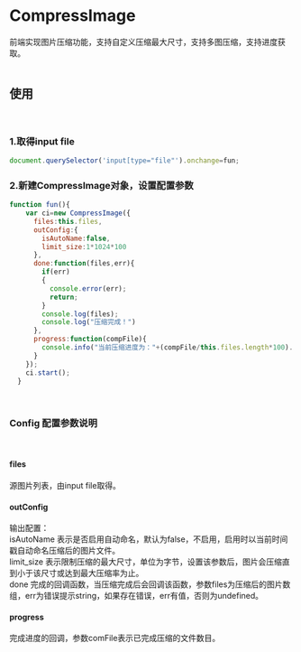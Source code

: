 # CompressImage
前端实现图片压缩功能，支持自定义压缩最大尺寸，支持多图压缩，支持进度获取。
<br/>
<br/>

## 使用

<br/>

### 1.取得input file

```javascript
document.querySelector('input[type="file"').onchange=fun;
```

### 2.新建CompressImage对象，设置配置参数

```javascript
function fun(){
    var ci=new CompressImage({
      files:this.files,
      outConfig:{
        isAutoName:false,
        limit_size:1*1024*100
      },
      done:function(files,err){
        if(err)
        {
          console.error(err);
          return;
        }
        console.log(files);
        console.log("压缩完成！")
      },
      progress:function(compFile){
        console.info("当前压缩进度为："+(compFile/this.files.length*100).toFixed(2)+"%");
      }
    });
    ci.start();
  }
```
<br/>

### Config 配置参数说明

<br/>

#### files

源图片列表，由input file取得。

#### outConfig

输出配置：
<br/>
isAutoName 表示是否启用自动命名，默认为false，不启用，启用时以当前时间戳自动命名压缩后的图片文件。
<br/>
limit_size 表示限制压缩的最大尺寸，单位为字节，设置该参数后，图片会压缩直到小于该尺寸或达到最大压缩率为止。
<br/>
done  完成的回调函数，当压缩完成后会回调该函数，参数files为压缩后的图片数组，err为错误提示string，如果存在错误，err有值，否则为undefined。
<br/>

#### progress

完成进度的回调，参数comFile表示已完成压缩的文件数目。
